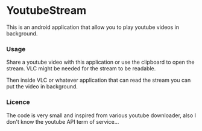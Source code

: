 # YoutubeStream

This is an android application that allow you to play youtube videos in background.

### Usage

Share a youtube video with this application or use the clipboard to open the stream. VLC might be needed for the stream to be readable.

Then inside VLC or whatever application that can read the stream you can put the video in background.

### Licence

The code is very small and inspired from various youtube downloader, also I don't know the youtube API term of service...
